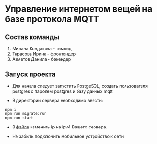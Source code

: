 # Управление интернетом вещей на базе протокола MQTT
## Состав команды
1. Милана Кондакова - тимлид
2. Тарасова Ирина - фронтендер
3. Азметов Данила - бэкендер
## Запуск проекта
- Для начала следует запустить PostgeSQL, создать пользователя postgres с паролем postgres и базу данных mqtt

- В директории сервера необходимо ввести:
```cli
npm i
npm run migrate:run
npm run start
```

- В [файле](client/lib/mqtt_client_manager.dart) изменить ip на ipv4 Вашего сервера.

- Не забыть подключить мобильное устройство к сети
